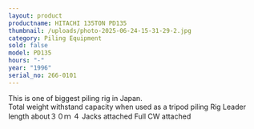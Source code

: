 ```yaml
---
layout: product
productname: HITACHI 135TON PD135
thumbnail: /uploads/photo-2025-06-24-15-31-29-2.jpg
category: Piling Equipment
sold: false
model: PD135
hours: "-"
year: "1996"
serial_no: 266-0101
---
```

This is one of biggest piling rig in Japan.\
Total weight withstand capacity when used as a tripod piling Rig
Leader length about３０ｍ
４ Jacks attached
Full CW attached